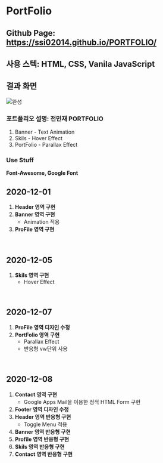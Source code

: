 # PortFolio

## Github Page: https://ssi02014.github.io/PORTFOLIO/ 

## 사용 스텍: HTML, CSS, Vanila JavaScript 

## 결과 화면

![완성](https://user-images.githubusercontent.com/64779472/101477673-e4b4e180-3992-11eb-8f23-e5bebdc73d1e.jpg)


### 포트폴리오 설명: 전민재 PORTFOLIO
1. Banner - Text Animation
2. Skils - Hover Effect
3. PortFolio - Parallax Effect 


### Use Stuff 
<strong>Font-Awesome, Google Font</strong>


## 2020-12-01
 <ol>
  <li><strong>Header 영역 구현</strong></li>
  <li>
    <strong>Banner 영역 구현</strong>
    <ul>
        <li>Animation 적용</li>
    </ul>
  </li>
  <li><strong>ProFile 영역 구현</strong></li>
 </ol>

<br>

## 2020-12-05
 <ol>
  <li>
    <strong>Skils 영역 구현</strong>
    <ul>
        <li>Hover Effect</li>
    </ul>
  </li>
 </ol>

<br>

## 2020-12-07
 <ol>
 <li><strong>ProFile 영역 디자인 수정</strong></li>
  <li>
    <strong>PortFolio 영역 구현</strong>
    <ul>
        <li>Parallax Effect</li>
        <li>반응형 vw단위 사용</li>
    </ul>
  </li>
 </ol>

<br>

## 2020-12-08
 <ol>
  <li>
    <strong>Contact 영역 구현</strong>
    <ul>
        <li>Google Apps Mail을 이용한 정적 HTML Form 구현</li>
    </ul>
  </li>
  <li><strong>Footer 영역 디자인 수정</strong></li>
  <li>
    <strong>Header 영역 반응형 구현</strong>
    <ul>
        <li>Toggle Menu 적용</li>
    </ul>
  </li>
  <li><strong>Banner 영역 반응형 구현</strong></li>
  <li><strong>Profile 영역 반응형 구현</strong></li>
  <li><strong>Skils 영역 반응형 구현</strong></li>
  <li><strong>Contact 영역 반응형 구현</strong></li>
 </ol>

<br>
